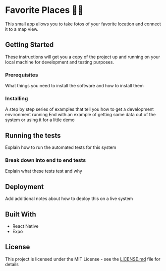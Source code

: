 # Favorite Places 📸📍

This small app allows you to take fotos of your favorite location and connect it to a map view.

## Getting Started

These instructions will get you a copy of the project up and running on your local machine for development and testing purposes.

### Prerequisites

What things you need to install the software and how to install them

### Installing

A step by step series of examples that tell you how to get a development environment running
End with an example of getting some data out of the system or using it for a little demo

## Running the tests

Explain how to run the automated tests for this system

### Break down into end to end tests
Explain what these tests test and why


## Deployment

Add additional notes about how to deploy this on a live system

## Built With

* React Native
* Expo

## License
This project is licensed under the MIT License - see the [LICENSE.md](LICENSE.md) file for details

